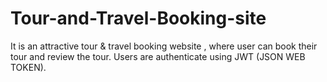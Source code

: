 # Tour-and-Travel-Booking-site
It is an attractive tour &amp; travel booking website , where user can book their tour and review the tour.
Users are authenticate using JWT (JSON WEB TOKEN).
